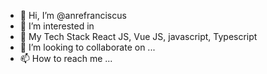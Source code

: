 - 👋 Hi, I’m @anrefranciscus
- 👀 I’m interested in 
- 🌱 My Tech Stack React JS, Vue JS, javascript, Typescript
- 💞️ I’m looking to collaborate on ...
- 📫 How to reach me ...

<!---
anrefranciscus/anrefranciscus is a ✨ special ✨ repository because its `README.md` (this file) appears on your GitHub profile.
You can click the Preview link to take a look at your changes.
--->
